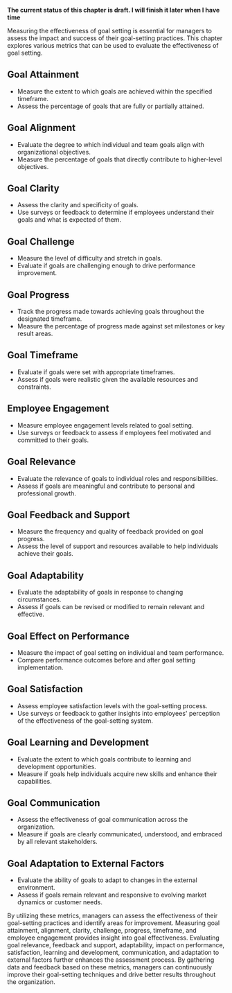 **The current status of this chapter is draft. I will finish it later when I have time**

Measuring the effectiveness of goal setting is essential for managers to assess the impact and success of their goal-setting practices. This chapter explores various metrics that can be used to evaluate the effectiveness of goal setting.

**Goal Attainment**
-------------------

* Measure the extent to which goals are achieved within the specified timeframe.
* Assess the percentage of goals that are fully or partially attained.

**Goal Alignment**
------------------

* Evaluate the degree to which individual and team goals align with organizational objectives.
* Measure the percentage of goals that directly contribute to higher-level objectives.

**Goal Clarity**
----------------

* Assess the clarity and specificity of goals.
* Use surveys or feedback to determine if employees understand their goals and what is expected of them.

**Goal Challenge**
------------------

* Measure the level of difficulty and stretch in goals.
* Evaluate if goals are challenging enough to drive performance improvement.

**Goal Progress**
-----------------

* Track the progress made towards achieving goals throughout the designated timeframe.
* Measure the percentage of progress made against set milestones or key result areas.

**Goal Timeframe**
------------------

* Evaluate if goals were set with appropriate timeframes.
* Assess if goals were realistic given the available resources and constraints.

**Employee Engagement**
-----------------------

* Measure employee engagement levels related to goal setting.
* Use surveys or feedback to assess if employees feel motivated and committed to their goals.

**Goal Relevance**
------------------

* Evaluate the relevance of goals to individual roles and responsibilities.
* Assess if goals are meaningful and contribute to personal and professional growth.

**Goal Feedback and Support**
-----------------------------

* Measure the frequency and quality of feedback provided on goal progress.
* Assess the level of support and resources available to help individuals achieve their goals.

**Goal Adaptability**
---------------------

* Evaluate the adaptability of goals in response to changing circumstances.
* Assess if goals can be revised or modified to remain relevant and effective.

**Goal Effect on Performance**
------------------------------

* Measure the impact of goal setting on individual and team performance.
* Compare performance outcomes before and after goal setting implementation.

**Goal Satisfaction**
---------------------

* Assess employee satisfaction levels with the goal-setting process.
* Use surveys or feedback to gather insights into employees' perception of the effectiveness of the goal-setting system.

**Goal Learning and Development**
---------------------------------

* Evaluate the extent to which goals contribute to learning and development opportunities.
* Measure if goals help individuals acquire new skills and enhance their capabilities.

**Goal Communication**
----------------------

* Assess the effectiveness of goal communication across the organization.
* Measure if goals are clearly communicated, understood, and embraced by all relevant stakeholders.

**Goal Adaptation to External Factors**
---------------------------------------

* Evaluate the ability of goals to adapt to changes in the external environment.
* Assess if goals remain relevant and responsive to evolving market dynamics or customer needs.

By utilizing these metrics, managers can assess the effectiveness of their goal-setting practices and identify areas for improvement. Measuring goal attainment, alignment, clarity, challenge, progress, timeframe, and employee engagement provides insight into goal effectiveness. Evaluating goal relevance, feedback and support, adaptability, impact on performance, satisfaction, learning and development, communication, and adaptation to external factors further enhances the assessment process. By gathering data and feedback based on these metrics, managers can continuously improve their goal-setting techniques and drive better results throughout the organization.
